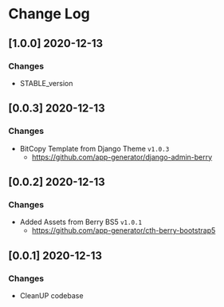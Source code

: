 # Change Log

## [1.0.0] 2020-12-13
### Changes

- STABLE_version

## [0.0.3] 2020-12-13
### Changes

- BitCopy Template from Django Theme `v1.0.3`
  - https://github.com/app-generator/django-admin-berry

## [0.0.2] 2020-12-13
### Changes

- Added Assets from Berry BS5 `v1.0.1`
  - https://github.com/app-generator/cth-berry-bootstrap5

## [0.0.1] 2020-12-13
### Changes

- CleanUP codebase
